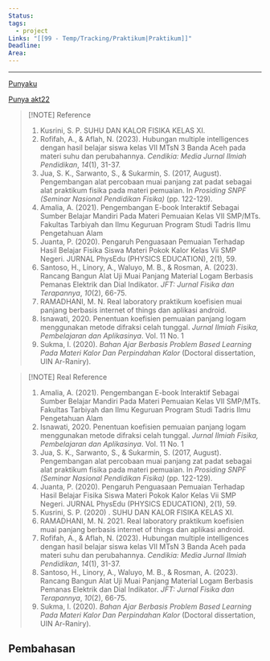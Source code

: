 ```yaml
---
Status: 
tags:
  - project
Links: "[[99 - Temp/Tracking/Praktikum|Praktikum]]"
Deadline: 
Area: 
---
```

---
[Punyaku](https://drive.google.com/drive/folders/1vi2jFx5av1kXOA-7HZQU3nO4bUKSzNJy)

[Punya akt22](https://drive.google.com/drive/folders/1EMtUyoV86TAGhQdoVaHXEoZVBOFGzg-8)

> [!NOTE] Reference
> 1. Kusrini, S. P. SUHU DAN KALOR FISIKA KELAS XI.
> 2. Rofifah, A., & Aflah, N. (2023). Hubungan multiple intelligences dengan hasil belajar siswa kelas VII MTsN 3 Banda Aceh pada materi suhu dan perubahannya. _Cendikia: Media Jurnal Ilmiah Pendidikan_, _14_(1), 31-37.
> 3. Jua, S. K., Sarwanto, S., & Sukarmin, S. (2017, August). Pengembangan alat percobaan muai panjang zat padat sebagai alat praktikum fisika pada materi pemuaian. In _Prosiding SNPF (Seminar Nasional Pendidikan Fisika)_ (pp. 122-129).
> 4. Amalia, A. (2021). Pengembangan E-book Interaktif Sebagai Sumber Belajar Mandiri Pada Materi Pemuaian Kelas VII SMP/MTs. Fakultas Tarbiyah dan Ilmu Keguruan Program Studi Tadris Ilmu Pengetahuan Alam
> 5. Juanta, P. (2020). Pengaruh Penguasaan Pemuaian Terhadap Hasil Belajar Fisika Siswa Materi Pokok Kalor Kelas Vii SMP Negeri. JURNAL PhysEdu (PHYSICS EDUCATION), 2(1), 59.
> 6. Santoso, H., Linory, A., Waluyo, M. B., & Rosman, A. (2023). Rancang Bangun Alat Uji Muai Panjang Material Logam Berbasis Pemanas Elektrik dan Dial Indikator. _JFT: Jurnal Fisika dan Terapannya_, _10_(2), 66-75.
> 7. RAMADHANI, M. N. Real laboratory praktikum koefisien muai panjang berbasis internet of things dan aplikasi android.
> 8. Isnawati, 2020. Penentuan koefisien pemuaian panjang logam menggunakan metode difraksi celah tunggal. *Jurnal Ilmiah Fisika, Pembelajaran dan Aplikasinya*. Vol. 11 No. 1
> 9. Sukma, I. (2020). _Bahan Ajar Berbasis Problem Based Learning Pada Materi Kalor Dan Perpindahan Kalor_ (Doctoral dissertation, UIN Ar-Raniry).


> [!NOTE] Real Reference
> 1. Amalia, A. (2021). Pengembangan E-book Interaktif Sebagai Sumber Belajar Mandiri Pada Materi Pemuaian Kelas VII SMP/MTs. Fakultas Tarbiyah dan Ilmu Keguruan Program Studi Tadris Ilmu Pengetahuan Alam
> 2. Isnawati, 2020. Penentuan koefisien pemuaian panjang logam menggunakan metode difraksi celah tunggal. *Jurnal Ilmiah Fisika, Pembelajaran dan Aplikasinya*. Vol. 11 No. 1
> 3. Jua, S. K., Sarwanto, S., & Sukarmin, S. (2017, August). Pengembangan alat percobaan muai panjang zat padat sebagai alat praktikum fisika pada materi pemuaian. In _Prosiding SNPF (Seminar Nasional Pendidikan Fisika)_ (pp. 122-129).
> 4. Juanta, P. (2020). Pengaruh Penguasaan Pemuaian Terhadap Hasil Belajar Fisika Siswa Materi Pokok Kalor Kelas Vii SMP Negeri. JURNAL PhysEdu (PHYSICS EDUCATION), 2(1), 59.
> 5. Kusrini, S. P. (2020) . SUHU DAN KALOR FISIKA KELAS XI.
> 6. RAMADHANI, M. N. 2021. Real laboratory praktikum koefisien muai panjang berbasis internet of things dan aplikasi android.
> 7. Rofifah, A., & Aflah, N. (2023). Hubungan multiple intelligences dengan hasil belajar siswa kelas VII MTsN 3 Banda Aceh pada materi suhu dan perubahannya. _Cendikia: Media Jurnal Ilmiah Pendidikan_, _14_(1), 31-37.
> 8. Santoso, H., Linory, A., Waluyo, M. B., & Rosman, A. (2023). Rancang Bangun Alat Uji Muai Panjang Material Logam Berbasis Pemanas Elektrik dan Dial Indikator. _JFT: Jurnal Fisika dan Terapannya_, _10_(2), 66-75.
> 9. Sukma, I. (2020). _Bahan Ajar Berbasis Problem Based Learning Pada Materi Kalor Dan Perpindahan Kalor_ (Doctoral dissertation, UIN Ar-Raniry).

## Pembahasan
